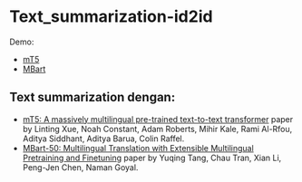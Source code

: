 # Text_summarization-id2id

Demo:
- [mT5](https://huggingface.co/spaces/Sultannn/Text_summarization_with-MT5) 
- [MBart](https://huggingface.co/spaces/Sultannn/Text_summarization_with-MBART) 


## Text summarization dengan:
- [mT5: A massively multilingual pre-trained text-to-text transformer](https://arxiv.org/abs/2010.11934) paper by Linting Xue, Noah Constant, Adam Roberts, Mihir Kale, Rami Al-Rfou, Aditya Siddhant, Aditya Barua, Colin Raffel.
- [MBart-50: Multilingual Translation with Extensible Multilingual Pretraining and Finetuning](https://arxiv.org/abs/2008.00401) paper by Yuqing Tang, Chau Tran, Xian Li, Peng-Jen Chen, Naman Goyal. 
